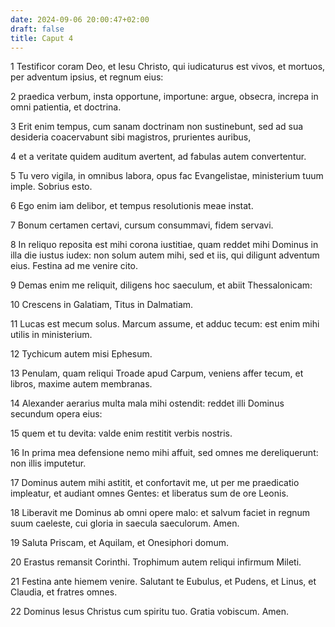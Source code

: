 ```yaml
---
date: 2024-09-06 20:00:47+02:00
draft: false
title: Caput 4
---
```





1 Testificor coram Deo, et Iesu Christo, qui iudicaturus est vivos, et mortuos, per adventum ipsius, et regnum eius:

2 praedica verbum, insta opportune, importune: argue, obsecra, increpa in omni patientia, et doctrina.

3 Erit enim tempus, cum sanam doctrinam non sustinebunt, sed ad sua desideria coacervabunt sibi magistros, prurientes auribus,

4 et a veritate quidem auditum avertent, ad fabulas autem convertentur.

5 Tu vero vigila, in omnibus labora, opus fac Evangelistae, ministerium tuum imple. Sobrius esto.

6 Ego enim iam delibor, et tempus resolutionis meae instat.

7 Bonum certamen certavi, cursum consummavi, fidem servavi.

8 In reliquo reposita est mihi corona iustitiae, quam reddet mihi Dominus in illa die iustus iudex: non solum autem mihi, sed et iis, qui diligunt adventum eius. Festina ad me venire cito.

9 Demas enim me reliquit, diligens hoc saeculum, et abiit Thessalonicam:

10 Crescens in Galatiam, Titus in Dalmatiam.

11 Lucas est mecum solus. Marcum assume, et adduc tecum: est enim mihi utilis in ministerium.

12 Tychicum autem misi Ephesum.

13 Penulam, quam reliqui Troade apud Carpum, veniens affer tecum, et libros, maxime autem membranas.

14 Alexander aerarius multa mala mihi ostendit: reddet illi Dominus secundum opera eius:

15 quem et tu devita: valde enim restitit verbis nostris.

16 In prima mea defensione nemo mihi affuit, sed omnes me dereliquerunt: non illis imputetur.

17 Dominus autem mihi astitit, et confortavit me, ut per me praedicatio impleatur, et audiant omnes Gentes: et liberatus sum de ore Leonis.

18 Liberavit me Dominus ab omni opere malo: et salvum faciet in regnum suum caeleste, cui gloria in saecula saeculorum. Amen.

19 Saluta Priscam, et Aquilam, et Onesiphori domum.

20 Erastus remansit Corinthi. Trophimum autem reliqui infirmum Mileti.

21 Festina ante hiemem venire. Salutant te Eubulus, et Pudens, et Linus, et Claudia, et fratres omnes.

22 Dominus Iesus Christus cum spiritu tuo. Gratia vobiscum. Amen.

